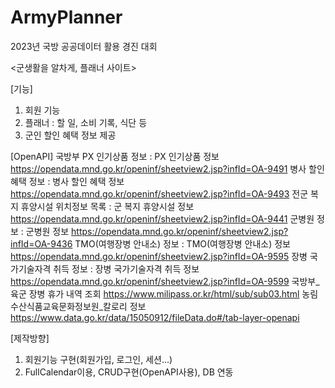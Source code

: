 # ArmyPlanner
2023년 국방 공공데이터 활용 경진 대회

<군생활을 알차게, 플래너 사이트>

[기능]
1. 회원 기능
2. 플래너 : 할 일, 소비 기록, 식단 등
3. 군인 할인 혜택 정보 제공

[OpenAPI]
국방부 PX 인기상품 정보 : PX 인기상품 정보 https://opendata.mnd.go.kr/openinf/sheetview2.jsp?infId=OA-9491
병사 할인 혜택 정보 : 병사 할인 혜택 정보 https://opendata.mnd.go.kr/openinf/sheetview2.jsp?infId=OA-9493
전군 복지 휴양시설 위치정보 목록 : 군 복지 휴양시설 정보 https://opendata.mnd.go.kr/openinf/sheetview2.jsp?infId=OA-9441
군병원 정보 : 군병원 정보 https://opendata.mnd.go.kr/openinf/sheetview2.jsp?infId=OA-9436
TMO(여행장병 안내소) 정보 : TMO(여행장병 안내소) 정보 https://opendata.mnd.go.kr/openinf/sheetview2.jsp?infId=OA-9595
장병 국가기술자격 취득 정보 : 장병 국가기술자격 취득 정보 https://opendata.mnd.go.kr/openinf/sheetview2.jsp?infId=OA-9599
국방부_육군 장병 휴가 내역 조회 https://www.milipass.or.kr/html/sub/sub03.html
농림수산식품교육문화정보원_칼로리 정보 https://www.data.go.kr/data/15050912/fileData.do#/tab-layer-openapi

[제작방향]
1. 회원기능 구현(회원가입, 로그인, 세션...)
2. FullCalendar이용, CRUD구현(OpenAPI사용), DB 연동
